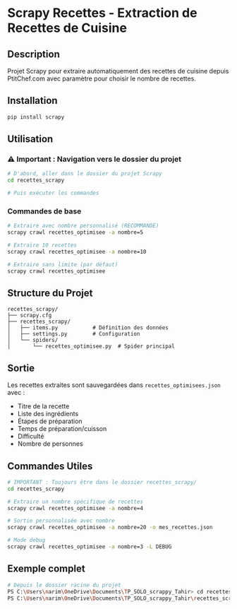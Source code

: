 # Scrapy Recettes - Extraction de Recettes de Cuisine

## Description
Projet Scrapy pour extraire automatiquement des recettes de cuisine depuis PtitChef.com avec paramètre pour choisir le nombre de recettes.

## Installation
```bash
pip install scrapy
```

## Utilisation

### ⚠️ Important : Navigation vers le dossier du projet
```bash
# D'abord, aller dans le dossier du projet Scrapy
cd recettes_scrapy

# Puis exécuter les commandes
```

### Commandes de base
```bash
# Extraire avec nombre personnalisé (RECOMMANDÉ)
scrapy crawl recettes_optimisee -a nombre=5

# Extraire 10 recettes
scrapy crawl recettes_optimisee -a nombre=10

# Extraire sans limite (par défaut)
scrapy crawl recettes_optimisee
```

## Structure du Projet
```
recettes_scrapy/
├── scrapy.cfg
├── recettes_scrapy/
│   ├── items.py           # Définition des données
│   ├── settings.py        # Configuration
│   └── spiders/
│       └── recettes_optimisee.py  # Spider principal
```

## Sortie
Les recettes extraites sont sauvegardées dans `recettes_optimisees.json` avec :
- Titre de la recette
- Liste des ingrédients
- Étapes de préparation
- Temps de préparation/cuisson
- Difficulté
- Nombre de personnes

## Commandes Utiles
```bash
# IMPORTANT : Toujours être dans le dossier recettes_scrapy/
cd recettes_scrapy

# Extraire un nombre spécifique de recettes
scrapy crawl recettes_optimisee -a nombre=4

# Sortie personnalisée avec nombre
scrapy crawl recettes_optimisee -a nombre=20 -o mes_recettes.json

# Mode debug
scrapy crawl recettes_optimisee -a nombre=3 -L DEBUG
```

## Exemple complet
```bash
# Depuis le dossier racine du projet
PS C:\Users\narim\OneDrive\Documents\TP_SOLO_scrappy_Tahir> cd recettes_scrapy
PS C:\Users\narim\OneDrive\Documents\TP_SOLO_scrappy_Tahir\recettes_scrapy> scrapy crawl recettes_optimisee -a nombre=4
